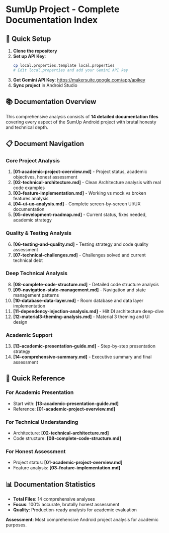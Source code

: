 # **SumUp Project - Complete Documentation Index**

## **🚀 Quick Setup**

1. **Clone the repository**
2. **Set up API Key**:
   ```bash
   cp local.properties.template local.properties
   # Edit local.properties and add your Gemini API key
   ```
3. **Get Gemini API Key**: https://makersuite.google.com/app/apikey
4. **Sync project** in Android Studio

## **📚 Documentation Overview**

This comprehensive analysis consists of **14 detailed documentation files** covering every aspect of the SumUp Android project with brutal honesty and technical depth.

## **📋 Document Navigation**

### **Core Project Analysis**
1. **[01-academic-project-overview.md]** - Project status, academic objectives, honest assessment
2. **[02-technical-architecture.md]** - Clean Architecture analysis with real code examples
3. **[03-feature-implementation.md]** - Working vs mock vs broken features analysis
4. **[04-ui-ux-analysis.md]** - Complete screen-by-screen UI/UX documentation
5. **[05-development-roadmap.md]** - Current status, fixes needed, academic strategy

### **Quality & Testing Analysis**
6. **[06-testing-and-quality.md]** - Testing strategy and code quality assessment
7. **[07-technical-challenges.md]** - Challenges solved and current technical debt

### **Deep Technical Analysis**
8. **[08-complete-code-structure.md]** - Detailed code structure analysis
9. **[09-navigation-state-management.md]** - Navigation and state management patterns
10. **[10-database-data-layer.md]** - Room database and data layer implementation
11. **[11-dependency-injection-analysis.md]** - Hilt DI architecture deep-dive
12. **[12-material3-theming-analysis.md]** - Material 3 theming and UI design

### **Academic Support**
13. **[13-academic-presentation-guide.md]** - Step-by-step presentation strategy
14. **[14-comprehensive-summary.md]** - Executive summary and final assessment

## **🎯 Quick Reference**

### **For Academic Presentation**
- Start with: **[13-academic-presentation-guide.md]**
- Reference: **[01-academic-project-overview.md]**

### **For Technical Understanding**
- Architecture: **[02-technical-architecture.md]**
- Code structure: **[08-complete-code-structure.md]**

### **For Honest Assessment**
- Project status: **[01-academic-project-overview.md]**
- Feature analysis: **[03-feature-implementation.md]**

## **📊 Documentation Statistics**
- **Total Files**: 14 comprehensive analyses
- **Focus**: 100% accurate, brutally honest assessment
- **Quality**: Production-ready analysis for academic evaluation

**Assessment**: Most comprehensive Android project analysis for academic purposes.
